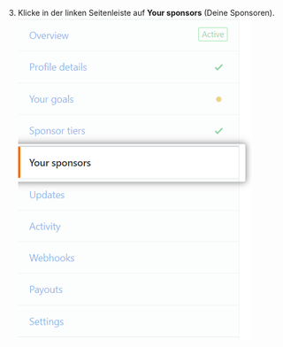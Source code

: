 3. Klicke in der linken Seitenleiste auf **Your sponsors** (Deine Sponsoren). ![Registerkarte „Sponsors“ (Sponsoren)](/assets/images/help/sponsors/sponsors-tab.png)
